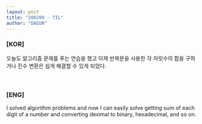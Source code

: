 ```yaml
---
layout: post
title: "200209 - TIL"
author: "DAEUN"
---
```


### [KOR]
오늘도 알고리즘 문제를 푸는 연습을 했고 이제 반복문을 사용한 각 자릿수의 합을 구하거나 진수 변환은 쉽게 해결할 수 있게 되었다.
<br><br><br>
### [ENG]
I solved algorithm problems and now I can easily solve getting sum of each digit of a number and converting deximal to binary, hexadecimal, and so on.